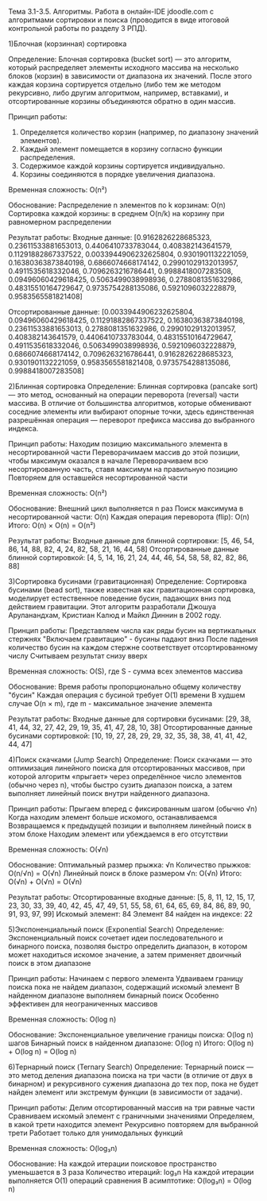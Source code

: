 Тема 3.1-3.5. Алгоритмы. Работа в онлайн-IDE jdoodle.com с алгоритмами сортировки и
поиска (проводится в виде итоговой контрольной работы по разделу 3 РПД).

1)Блочная (корзинная) сортировка

Определение:
Блочная сортировка (bucket sort) — это алгоритм, который распределяет
элементы исходного массива на несколько блоков (корзин) в зависимости от диапазона их
значений. После этого каждая корзина сортируется отдельно (либо тем же методом
рекурсивно, либо другим алгоритмом, например, вставками), и отсортированные корзины
объединяются обратно в один массив.

Принцип работы:
1. Определяется количество корзин (например, по диапазону значений элементов).
2. Каждый элемент помещается в корзину согласно функции распределения.
3. Содержимое каждой корзины сортируется индивидуально.
4. Корзины соединяются в порядке увеличения диапазона.

 Временная сложность: 
O(n²)

Обоснование:
Распределение n элементов по k корзинам: O(n)
Сортировка каждой корзины: в среднем O(n/k) на корзину при равномерном распределении

Результат работы:
Входные данные: [0.9162826228685323, 0.23611533881653013, 0.4406410733783044, 0.408382143641579, 0.11291882867337522, 0.0033944906232625804, 0.9301901132221059, 0.16380363873840198, 0.6866074668174142, 0.29901029132013957, 0.4911535618332046, 0.7096263216786441, 0.9988418007283508, 0.09496060429618425, 0.5063499038998936, 0.2788081351632986, 0.48315510164729647, 0.9735754288135086, 0.5921096032228879, 0.9583565581821408]

Отсортированные данные: [0.0033944906232625804, 0.09496060429618425, 0.11291882867337522, 0.16380363873840198, 0.23611533881653013, 0.2788081351632986, 0.29901029132013957, 0.408382143641579, 0.4406410733783044, 0.48315510164729647, 0.4911535618332046, 0.5063499038998936, 0.5921096032228879, 0.6866074668174142, 0.7096263216786441, 0.9162826228685323, 0.9301901132221059, 0.9583565581821408, 0.9735754288135086, 0.9988418007283508]




2)Блинная сортировка
Определение:
Блинная сортировка (pancake sort) — это метод, основанный на операции
переворота (reversal) части массива. В отличие от большинства алгоритмов, которые
обменивают соседние элементы или выбирают опорные точки, здесь единственная
разрешённая операция — переворот префикса массива до выбранного индекса.

Принцип работы:
Находим позицию максимального элемента в несортированной части
Переворачимаем массив до этой позиции, чтобы максимум оказался в начале
Переворачиваем всю несортированную часть, ставя максимум на правильную позицию
Повторяем для оставшейся несортированной части

Временная сложность: 
O(n²)

Обоснование:
Внешний цикл выполняется n раз
Поиск максимума в несортированной части: O(n)
Каждая операция переворота (flip): O(n)
Итого: O(n) × O(n) = O(n²)

Результат работы:
Входные данные для блинной сортировки: [5, 46, 54, 86, 14, 88, 82, 4, 24, 82, 58, 21, 16, 44, 58]
Отсортированные данные блинной сортировкой: [4, 5, 14, 16, 21, 24, 44, 46, 54, 58, 58, 82, 82, 86, 88]



3)Сортировка бусинами (гравитационная)
Определение: 
Сортировка бусинами (bead sort), также известная как гравитационная
сортировка, моделирует естественное поведение бусин, падающих вниз под действием
гравитации. Этот алгоритм разработали Джошуа Аруланандхам, Кристиан Калюд и Майкл
Диннин в 2002 году.

Принцип работы:
Представляем числа как ряды бусин на вертикальных стержнях
"Включаем гравитацию" - бусины падают вниз
После падения количество бусин на каждом стержне соответствует отсортированному числу
Считываем результат снизу вверх

Временная сложность: 
O(S), где S - сумма всех элементов массива

Обоснование:
Время работы пропорционально общему количеству "бусин"
Каждая операция с бусиной требует O(1) времени
В худшем случае O(n × m), где m - максимальное значение элемента

Результат работы:
Входные данные для сортировки бусинами: [29, 38, 41, 44, 32, 27, 42, 29, 19, 35, 41, 47, 28, 10, 38]
Отсортированные данные бусинами сортировкой: [10, 19, 27, 28, 29, 29, 32, 35, 38, 38, 41, 41, 42, 44, 47]



4)Поиск скачками (Jump Search)
Определение:
Поиск скачками — это оптимизация линейного поиска для отсортированных массивов, при
которой алгоритм «прыгает» через определённое число элементов (обычно через n), чтобы
быстро сузить диапазон поиска, а затем выполняет линейный поиск внутри найденного
диапазона.

Принцип работы:
Прыгаем вперед с фиксированным шагом (обычно √n)
Когда находим элемент больше искомого, останавливаемся
Возвращаемся к предыдущей позиции и выполняем линейный поиск в этом блоке
Находим элемент или убеждаемся в его отсутствии

Временная сложность: 
O(√n)

Обоснование:
Оптимальный размер прыжка: √n
Количество прыжков: O(n/√n) = O(√n)
Линейный поиск в блоке размером √n: O(√n)
Итого: O(√n) + O(√n) = O(√n)

Результат работы: 
Отсортированные входные данные: [5, 8, 11, 12, 15, 17, 23, 30, 33, 39, 40, 42, 45, 47, 49, 51, 55, 58, 61, 64, 65, 69, 84, 86, 89, 90, 91, 93, 97, 99]
Искомый элемент: 84
Элемент 84 найден на индексе: 22



5)Экспоненциальный поиск (Exponential Search)
Определение:
Экспоненциальный поиск сочетает идеи последовательного и бинарного поиска, позволяя
быстро определить диапазон, в котором может находиться искомое значение, а затем
применяет двоичный поиск в этом диапазоне

Принцип работы:
Начинаем с первого элемента
Удваиваем границу поиска пока не найдем диапазон, содержащий искомый элемент
В найденном диапазоне выполняем бинарный поиск
Особенно эффективен для неограниченных массивов

Временная сложность: 
O(log n)

Обоснование:
Экспоненциальное увеличение границы поиска: O(log n) шагов
Бинарный поиск в найденном диапазоне: O(log n)
Итого: O(log n) + O(log n) = O(log n)




6)Тернарный поиск (Ternary Search)
Определение:
Тернарный поиск — это метод деления диапазона поиска на три части (в отличие от двух в
бинарном) и рекурсивного сужения диапазона до тех пор, пока не будет найден элемент или
экстремум функции (в зависимости от задачи).

Принцип работы:
Делим отсортированный массив на три равные части
Сравниваем искомый элемент с граничными значениями
Определяем, в какой трети находится элемент
Рекурсивно повторяем для выбранной трети
Работает только для унимодальных функций

Временная сложность:
O(log₃n)

Обоснование:
На каждой итерации поисковое пространство уменьшается в 3 раза
Количество итераций: log₃n
На каждой итерации выполняется O(1) операций сравнения
В асимптотике: O(log₃n) = O(log n)
